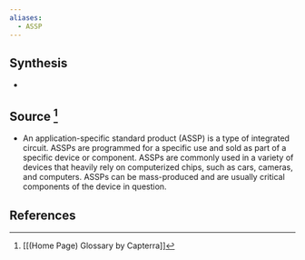 ```yaml
---
aliases:
  - ASSP
---
```

## Synthesis
- 
## Source [^1]
- An application-specific standard product (ASSP) is a type of integrated circuit. ASSPs are programmed for a specific use and sold as part of a specific device or component. ASSPs are commonly used in a variety of devices that heavily rely on computerized chips, such as cars, cameras, and computers. ASSPs can be mass-produced and are usually critical components of the device in question.
## References

[^1]: [[(Home Page) Glossary by Capterra]]